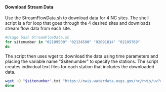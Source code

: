 #### Download Stream Data
Use the StreamFlowData.sh to download data for 4 NC sites.
The shell script is a for loop that goes through the 4 desired sites and downloads stream flow data from each site. 

```bash
#Usage bash StreamFlowData.sh
for sitenumber in "02109500" "02134500" "02091814" "02105769"
do
```
The script then uses wget to download the data using time parameters and placing the variable name "$sitenumber" to specify the stations. The script creates individual text files for each station that includes the downloaded data. 
```bash
wget -O "$sitenumber".txt "https://nwis.waterdata.usgs.gov/nc/nwis/uv?cb_00060=on&format=rdb&site_no="$sitenumber"&period=&begin_date=2010-01-01&end_date=2019-10-07"
done
```





